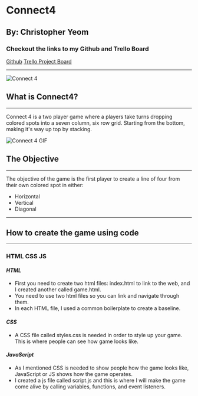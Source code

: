 # Connect4

## By: Christopher Yeom

### Checkout the links to my Github and Trello Board

[Github](https://github.com/Cyeom97/ConnectFour_Game)
[Trello Project Board](https://trello.com/invite/b/s9xkhMOw/f2959833df3fe380ad04f3c84578a531/christopher-yeom-connect4)

---

![Connect 4](https://encrypted-tbn0.gstatic.com/images?q=tbn:ANd9GcTGaiAwhEY1OPOR-4azXRQVLdszBRXpr10BCw&usqp=CAU)

## **What is Connect4?**

---

Connect 4 is a two player game where a players take turns dropping colored spots into a seven column, six row grid. Starting from the bottom, making it's way up top by stacking.

![Connect 4 GIF](https://user-images.githubusercontent.com/39765499/56462040-26ef7080-63b4-11e9-8f5a-7f0b4dec216d.gif)

## **The Objective**

---

The objective of the game is the first player to create a line of four from their own colored spot in either:

- Horizontal
- Vertical
- Diagonal

---

## **How to create the game using code**

---

### HTML CSS JS

#### _HTML_

- First you need to create two html files: index.html to link to the web, and I created another called game.html.
- You need to use two html files so you can link and navigate through them.
- In each HTML file, I used a common boilerplate to create a baseline.

#### _CSS_

- A CSS file called styles.css is needed in order to style up your game. This is where people can see how game looks like.

#### _JavaScript_

- As I mentioned CSS is needed to show people how the game looks like, JavaScript or JS shows how the game operates.
- I created a js file called script.js and this is where I will make the game come alive by calling variables, functions, and event listeners.
